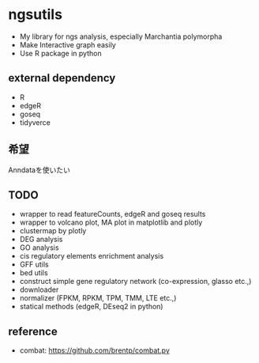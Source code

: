 # ngsutils

- My library for ngs analysis, especially Marchantia polymorpha
- Make Interactive graph easily
- Use R package in python

## external dependency

- R
- edgeR
- goseq
- tidyverce

## 希望

Anndataを使いたい

## TODO

- wrapper to read featureCounts, edgeR and goseq results
- wrapper to volcano plot, MA plot in matplotlib and plotly
- clustermap by plotly
- DEG analysis
- GO analysis
- cis regulatory elements enrichment analysis
- GFF utils
- bed utils
- construct simple gene regulatory network (co-expression, glasso etc.,)
- downloader
- normalizer (FPKM, RPKM, TPM, TMM, LTE etc.,)
- statical methods (edgeR, DEseq2 in python)

## reference

- combat: https://github.com/brentp/combat.py
